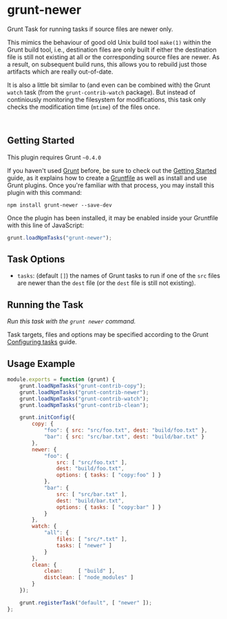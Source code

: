 
# grunt-newer

Grunt Task for running tasks if source files are newer only.

This mimics the behaviour of good old Unix build tool `make(1)` within
the Grunt build tool, i.e., destination files are only built if either
the destination file is still not existing at all or the corresponding
source files are newer. As a result, on subsequent build runs, this
allows you to rebuild just those artifacts which are really out-of-date.

It is also a little bit similar to (and even can be combined with) the
Grunt `watch` task (from the `grunt-contrib-watch` package). But instead
of continiously monitoring the filesystem for modifications, this task
only checks the modification time (`mtime`) of the files once.

<p/>
<img src="https://nodei.co/npm/grunt-newer.png?downloads=true&stars=true" alt=""/>

<p/>
<img src="https://david-dm.org/rse/grunt-newer.png" alt=""/>

## Getting Started

This plugin requires Grunt `~0.4.0`

If you haven't used [Grunt](http://gruntjs.com/)
before, be sure to check out the [Getting
Started](http://gruntjs.com/getting-started) guide, as it explains how
to create a [Gruntfile](http://gruntjs.com/sample-gruntfile) as well as
install and use Grunt plugins. Once you're familiar with that process,
you may install this plugin with this command:

```shell
npm install grunt-newer --save-dev
```

Once the plugin has been installed, it may be enabled inside your
Gruntfile with this line of JavaScript:

```js
grunt.loadNpmTasks("grunt-newer");
```

## Task Options

- `tasks`: (default `[]`) the names of Grunt tasks to run if one of
   the `src` files are newer than the `dest` file (or the `dest` file is still not existing).

## Running the Task

_Run this task with the `grunt newer` command._

Task targets, files and options may be specified according to the Grunt
[Configuring tasks](http://gruntjs.com/configuring-tasks) guide.

## Usage Example

```js
module.exports = function (grunt) {
    grunt.loadNpmTasks("grunt-contrib-copy");
    grunt.loadNpmTasks("grunt-contrib-newer");
    grunt.loadNpmTasks("grunt-contrib-watch");
    grunt.loadNpmTasks("grunt-contrib-clean");

    grunt.initConfig({
        copy: {
            "foo": { src: "src/foo.txt", dest: "build/foo.txt" },
            "bar": { src: "src/bar.txt", dest: "build/bar.txt" }
        },
        newer: {
            "foo": {
                src: [ "src/foo.txt" ],
                dest: "build/foo.txt",
                options: { tasks: [ "copy:foo" ] }
            },
            "bar": {
                src: [ "src/bar.txt" ],
                dest: "build/bar.txt",
                options: { tasks: [ "copy:bar" ] }
            }
        },
        watch: {
            "all": {
                files: [ "src/*.txt" ],
                tasks: [ "newer" ]
            }
        },
        clean: {
            clean:     [ "build" ],
            distclean: [ "node_modules" ]
        }
    });

    grunt.registerTask("default", [ "newer" ]);
};
```

